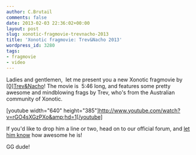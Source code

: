 ```yaml
---
author: C.Brutail
comments: false
date: 2013-02-03 22:36:02+00:00
layout: post
slug: xonotic-fragmovie-trevnacho-2013
title: 'Xonotic fragmovie: Trev&Nacho 2013'
wordpress_id: 3280
tags:
- fragmovie
- video
---
```


Ladies and gentlemen,  let me present you a new Xonotic fragmovie by [[0]](http://stats.xonotic.org/player/716)[Trev&Nacho](http://stats.xonotic.org/player/716)!
The movie is  5:46 long, and features some pretty awesome and mindblowing frags by Trev, who's from the Australian community of Xonotic.

[youtube width="640" height="385"]http://www.youtube.com/watch?v=rGO4sXGzPXo&amp;hd=1[/youtube]

If you'd like to drop him a line or two, head on to our official forum, and [let him know](http://forums.xonotic.org/showthread.php?tid=3918) how awesome he is!

GG dude!
